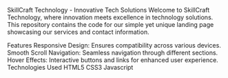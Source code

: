 SkillCraft Technology - Innovative Tech Solutions
Welcome to SkillCraft Technology, where innovation meets excellence in technology solutions. This repository contains the code for our simple yet unique landing page showcasing our services and contact information.

Features
Responsive Design: Ensures compatibility across various devices.
Smooth Scroll Navigation: Seamless navigation through different sections.
Hover Effects: Interactive buttons and links for enhanced user experience.
Technologies Used
HTML5
CSS3
Javascript
